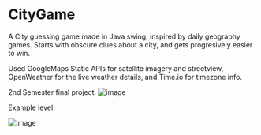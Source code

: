 # CityGame
A City guessing game made in Java swing, inspired by daily geography games. 
Starts with obscure clues about a city, and gets progresively easier to win.

Used GoogleMaps Static APIs for satellite imagery and streetview, OpenWeather for the live weather details, and Time.io for timezone info.

2nd Semester final project. 
![image](https://github.com/avi0s/CityGame/assets/172209182/80ddcfa8-c940-4499-8e5b-0a4dc1cd1478)

Example level 


![image](https://github.com/avi0s/CityGame/assets/172209182/e097494f-0b41-4d5d-babc-216ac96f4047)
